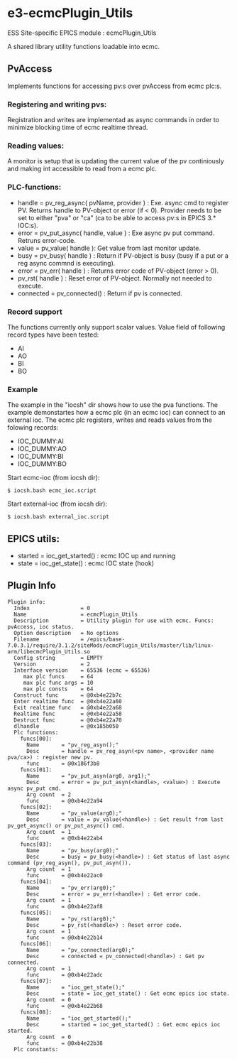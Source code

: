 e3-ecmcPlugin_Utils
======
ESS Site-specific EPICS module : ecmcPlugin_Utils

A shared library utility functions loadable into ecmc.

## PvAccess 
Implements functions for accessing pv:s over pvAccess from ecmc plc:s.

### Registering and writing pvs:
Registration and writes are implementad as async commands in order to minimize blocking time of ecmc realtime thread.

### Reading values:
A monitor is setup that is updating the current value of the pv continiously and making int accessible to read from a ecmc 
plc.

### PLC-functions:
  * handle = pv_reg_async( pvName, provider ) : Exe. async cmd to register PV. Returns handle to PV-object or error (if < 0). Provider needs to be set to either "pva" or "ca" (ca to be able to access pv:s in EPICS 3.* IOC:s).  
  * error  = pv_put_async( handle, value ) : Exe async pv put command.  Retruns error-code.
  * value  = pv_value( handle ): Get value from last monitor update.
  * busy   = pv_busy( handle ) : Return if PV-object is busy (busy if a put or a reg async commnd is executing).
  * error  = pv_err( handle ) : Returns error code of PV-object (error > 0).
  * pv_rst( handle ) : Reset error of PV-object. Normally not needed to execute.
  * connected = pv_connected(<handle>) : Return if pv is connected.

### Record support
The functions currently only support scalar values. Value field of following record types have been tested:
* AI
* AO
* BI
* BO 

### Example
The example in the "iocsh" dir shows how to use the pva functions. The example demonstartes how a ecmc plc (in an ecmc ioc) can connect to an external ioc. The ecmc plc registers, writes and reads values from the folowing records:
* IOC_DUMMY:AI
* IOC_DUMMY:AO
* IOC_DUMMY:BI
* IOC_DUMMY:BO

Start ecmc-ioc (from iocsh dir):
```
$ iocsh.bash ecmc_ioc.script
```
Start external-ioc (from iocsh dir):
```
$ iocsh.bash external_ioc.script
```

## EPICS utils:
  * started = ioc_get_started() : ecmc IOC up and running
  * state = ioc_get_state()   : ecmc IOC state (hook)

## Plugin Info
```
Plugin info: 
  Index                = 0
  Name                 = ecmcPlugin_Utils
  Description          = Utility plugin for use with ecmc. Funcs: pvAccess, ioc status.
  Option description   = No options
  Filename             = /epics/base-7.0.3.1/require/3.1.2/siteMods/ecmcPlugin_Utils/master/lib/linux-arm/libecmcPlugin_Utils.so
  Config string        = EMPTY
  Version              = 2
  Interface version    = 65536 (ecmc = 65536)
     max plc funcs     = 64
     max plc func args = 10
     max plc consts    = 64
  Construct func       = @0xb4e22b7c
  Enter realtime func  = @0xb4e22a60
  Exit realtime func   = @0xb4e22a68
  Realtime func        = @0xb4e22a58
  Destruct func        = @0xb4e22a70
  dlhandle             = @0x185b050
  Plc functions:
    funcs[00]:
      Name       = "pv_reg_asyn();"
      Desc       = handle = pv_reg_asyn(<pv name>, <provider name pva/ca>) : register new pv.
      func       = @0x186f3b8
    funcs[01]:
      Name       = "pv_put_asyn(arg0, arg1);"
      Desc       = error = pv_put_asyn(<handle>, <value>) : Execute async pv_put cmd.
      Arg count  = 2
      func       = @0xb4e22a94
    funcs[02]:
      Name       = "pv_value(arg0);"
      Desc       = value = pv_value(<handle>) : Get result from last pv_get_async() or pv_put_async() cmd.
      Arg count  = 1
      func       = @0xb4e22ab4
    funcs[03]:
      Name       = "pv_busy(arg0);"
      Desc       = busy = pv_busy(<handle>) : Get status of last async command (pv_reg_asyn(), pv_put_asyn()).
      Arg count  = 1
      func       = @0xb4e22ac0
    funcs[04]:
      Name       = "pv_err(arg0);"
      Desc       = error = pv_err(<handle>) : Get error code.
      Arg count  = 1
      func       = @0xb4e22af8
    funcs[05]:
      Name       = "pv_rst(arg0);"
      Desc       = pv_rst(<handle>) : Reset error code.
      Arg count  = 1
      func       = @0xb4e22b14
    funcs[06]:
      Name       = "pv_connected(arg0);"
      Desc       = connected = pv_connected(<handle>) : Get pv connected.
      Arg count  = 1
      func       = @0xb4e22adc
    funcs[07]:
      Name       = "ioc_get_state();"
      Desc       = state = ioc_get_state() : Get ecmc epics ioc state.
      Arg count  = 0
      func       = @0xb4e22b68
    funcs[08]:
      Name       = "ioc_get_started();"
      Desc       = started = ioc_get_started() : Get ecmc epics ioc started.
      Arg count  = 0
      func       = @0xb4e22b38
  Plc constants:
```
